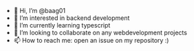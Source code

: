 - 👋 Hi, I’m @baag01
- 👀 I’m interested in backend development
- 🌱 I’m currently learning typescript
- 💞️ I’m looking to collaborate on any webdevelopment projects
- 📫 How to reach me: open an issue on my repository :)

<!---
baag01/baag01 is a ✨ special ✨ repository because its `README.md` (this file) appears on your GitHub profile.
You can click the Preview link to take a look at your changes.
--->
